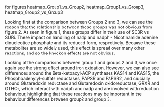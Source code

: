 for figures heatmap_Group1_vs_Group2, heatmap_Group1_vs_Group3, heatmap_Group2_vs_Group3

Looking first at the comparison between Groups 2 and 3, we can see the reason that the relationship between these groups was not obvious from figure 2. As seen in figure 1, these groups differ in their use of SO3R vs SURi. These impact on handling of nadp and nadph - Nicotinamide adenine dinucleotide phosphate and its reduced form, respectively. Because these metabolites are so widely used, this effect is spread over many other reactions, and so the knockon effects are not obvious.

Looking at the comparisons between group 1 and groups 2 and 3, we once again see the strong effect around iron oxidation. However, we can also see differences around the Beta-ketoacyl-ACP synthases KAS14 and KAS15, the Phosphoadenylyl-sulfate reductases, PAPSR and PAPSR2, and crucially around Glutaredoxin reductase and Glutaredoxin oxidoreductase, GRXR and GTHOr, which interact with nadph and nadp and are involved with reduction behaviour, highlighting that these reactions may be important in the behaviour differences between group2 and group 3.